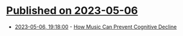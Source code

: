 # [Published on 2023-05-06](index.md)

* [2023-05-06, 19:18:00](https://soylentnews.org/article.pl?sid=23/05/05/1159255&from=rss) - [How Music Can Prevent Cognitive Decline](https://soylentnews.org/article.pl?sid=23/05/05/1159255&from=rss)
